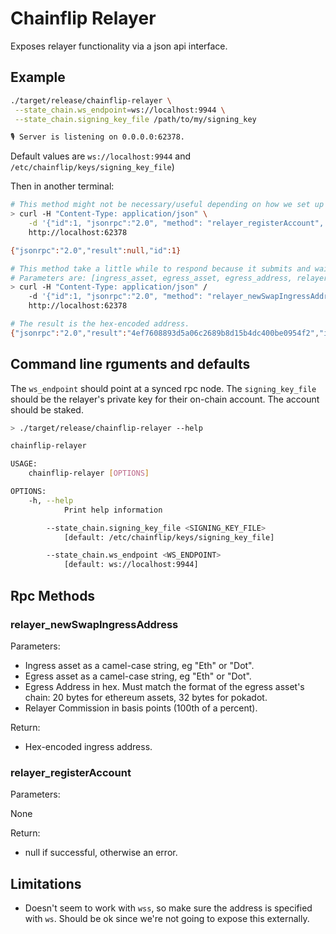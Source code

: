 # Chainflip Relayer

Exposes relayer functionality via a json api interface.

## Example

```sh
./target/release/chainflip-relayer \
 --state_chain.ws_endpoint=ws://localhost:9944 \
 --state_chain.signing_key_file /path/to/my/signing_key

🎙 Server is listening on 0.0.0.0:62378.
```

Default values  are `ws://localhost:9944` and `/etc/chainflip/keys/signing_key_file`)

Then in another terminal:

```sh
# This method might not be necessary/useful depending on how we set up the relayer.
> curl -H "Content-Type: application/json" \
    -d '{"id":1, "jsonrpc":"2.0", "method": "relayer_registerAccount", 0}' \
    http://localhost:62378

{"jsonrpc":"2.0","result":null,"id":1}

# This method take a little while to respond because it submits and waits for finality. So make sure the request doesn't block.
# Parameters are: [ingress_asset, egress_asset, egress_address, relayer_commission].
> curl -H "Content-Type: application/json" /
    -d '{"id":1, "jsonrpc":"2.0", "method": "relayer_newSwapIngressAddress", "params": ["Eth", "Flip","0xabababababababababababababababababababab", 0]}' \
    http://localhost:62378

# The result is the hex-encoded address.
{"jsonrpc":"2.0","result":"4ef7608893d5a06c2689b8d15b4dc400be0954f2","id":1}
```

## Command line rguments and defaults

The `ws_endpoint` should point at a synced rpc node.
The `signing_key_file` should be the relayer's private key for their on-chain account. The account should be staked.

```sh
> ./target/release/chainflip-relayer --help

chainflip-relayer 

USAGE:
    chainflip-relayer [OPTIONS]

OPTIONS:
    -h, --help
            Print help information

        --state_chain.signing_key_file <SIGNING_KEY_FILE>
            [default: /etc/chainflip/keys/signing_key_file]

        --state_chain.ws_endpoint <WS_ENDPOINT>
            [default: ws://localhost:9944]
```

## Rpc Methods

### relayer_newSwapIngressAddress

Parameters:

- Ingress asset as a camel-case string, eg "Eth" or "Dot".
- Egress asset as a camel-case string, eg "Eth" or "Dot".
- Egress Address in hex. Must match the format of the egress asset's chain: 20 bytes for ethereum assets, 32 bytes for pokadot.
- Relayer Commission in basis points (100th of a percent).

Return:

- Hex-encoded ingress address.

### relayer_registerAccount

Parameters:

None

Return:

- null if successful, otherwise an error.

## Limitations

- Doesn't seem to work with `wss`, so make sure the address is specified with `ws`. Should be ok since we're not going to expose this externally.
